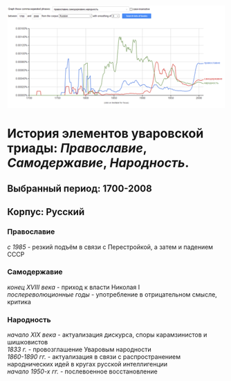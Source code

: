 ![](https://github.com/DavidGurtskaya/GDRepository/blob/master/gnv.PNG "График")
# История элементов уваровской триады: *Православие*, *Самодержавие*, *Народность*.
## Выбранный период: 1700-2008
## Корпус: Русский
### Православие
*с 1985* - резкий подъём в связи с Перестройкой, а затем и падением СССР  
### Самодержавие
*конец XVIII века* - приход к власти Николая I  
*послереволюционные годы* - употребление в отрицательном смысле, критика  
### Народность
*начало XIX века* - актуализация дискурса, споры карамзинистов и шишковистов  
*1833 г.* - провозглашение Уваровым народности  
*1860-1890 гг.* - актуализация в связи с распространением народнических идей в кругах русской интеллигенции  
*начало 1950-х гг.* - послевоенное восстановление  

